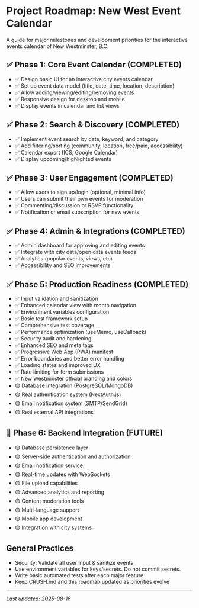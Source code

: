# Project Roadmap: New West Event Calendar

A guide for major milestones and development priorities for the interactive events calendar of New Westminster, B.C.

## ✅ Phase 1: Core Event Calendar (COMPLETED)
- ✅ Design basic UI for an interactive city events calendar
- ✅ Set up event data model (title, date, time, location, description)
- ✅ Allow adding/viewing/editing/removing events
- ✅ Responsive design for desktop and mobile
- ✅ Display events in calendar and list views

## ✅ Phase 2: Search & Discovery (COMPLETED)
- ✅ Implement event search by date, keyword, and category
- ✅ Add filtering/sorting (community, location, free/paid, accessibility)
- ✅ Calendar export (ICS, Google Calendar)
- ✅ Display upcoming/highlighted events

## ✅ Phase 3: User Engagement (COMPLETED)
- ✅ Allow users to sign up/login (optional, minimal info)
- ✅ Users can submit their own events for moderation
- ✅ Commenting/discussion or RSVP functionality
- ✅ Notification or email subscription for new events

## ✅ Phase 4: Admin & Integrations (COMPLETED)
- ✅ Admin dashboard for approving and editing events
- ✅ Integrate with city data/open data events feeds
- ✅ Analytics (popular events, views, etc)
- ✅ Accessibility and SEO improvements

## ✅ Phase 5: Production Readiness (COMPLETED)
- ✅ Input validation and sanitization
- ✅ Enhanced calendar view with month navigation
- ✅ Environment variables configuration
- ✅ Basic test framework setup
- ✅ Comprehensive test coverage
- ✅ Performance optimization (useMemo, useCallback)
- ✅ Security audit and hardening
- ✅ Enhanced SEO and meta tags
- ✅ Progressive Web App (PWA) manifest
- ✅ Error boundaries and better error handling
- ✅ Loading states and improved UX
- ✅ Rate limiting for form submissions
- ✅ New Westminster official branding and colors
- 🟡 Database integration (PostgreSQL/MongoDB)
- 🟡 Real authentication system (NextAuth.js)
- 🟡 Email notification system (SMTP/SendGrid)
- 🟡 Real external API integrations

## 🔄 Phase 6: Backend Integration (FUTURE)
- 🟡 Database persistence layer
- 🟡 Server-side authentication and authorization
- 🟡 Email notification service
- 🟡 Real-time updates with WebSockets
- 🟡 File upload capabilities
- 🟡 Advanced analytics and reporting
- 🟡 Content moderation tools
- 🟡 Multi-language support
- 🟡 Mobile app development
- 🟡 Integration with city systems

## General Practices
- Security: Validate all user input & sanitize events
- Use environment variables for keys/secrets. Do not commit secrets.
- Write basic automated tests after each major feature
- Keep CRUSH.md and this roadmap updated as priorities evolve

---
_Last updated: 2025-08-16_

